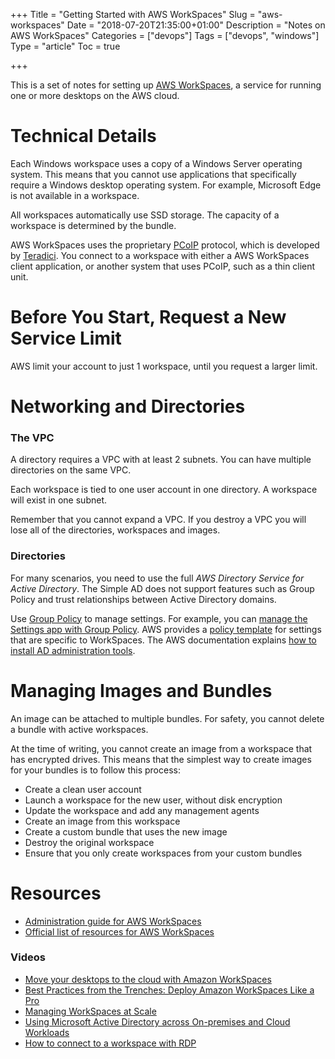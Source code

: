+++
Title = "Getting Started with AWS WorkSpaces"
Slug = "aws-workspaces"
Date = "2018-07-20T21:35:00+01:00"
Description = "Notes on AWS WorkSpaces"
Categories = ["devops"]
Tags = ["devops", "windows"]
Type = "article"
Toc = true

+++

This is a set of notes for setting up [AWS WorkSpaces](https://aws.amazon.com/workspaces/), a service for running one or more desktops on the AWS cloud.

<!--more-->

# Technical Details #

Each Windows workspace uses a copy of a Windows Server operating system. This means that
you cannot use applications that specifically require a Windows desktop
operating system. For example, Microsoft Edge is not available in a workspace.

All workspaces automatically use SSD storage. The capacity of a workspace is
determined by the bundle.

AWS WorkSpaces uses the proprietary
[PCoIP](http://www.teradici.com/pcoip-technology) protocol, which is developed
by [Teradici](http://www.teradici.com/). You connect to a
workspace with either a AWS WorkSpaces client application, or another system
that uses PCoIP, such as a thin client unit.

# Before You Start, Request a New Service Limit #

AWS limit your account to just 1 workspace, until you request a larger limit.

# Networking and Directories #

### The VPC ###

A directory requires a VPC with at least 2 subnets. You can have multiple directories on the same VPC.

Each workspace is tied to one user account in one directory. A workspace will exist in one subnet.

Remember that you cannot expand a VPC. If you destroy a VPC you will lose all of the directories,  workspaces and images.

### Directories ###

For many scenarios, you need to use the full *AWS Directory Service for Active
Directory*. The Simple AD does not support features such as Group Policy and trust relationships between Active Directory domains.

Use [Group Policy](https://technet.microsoft.com/en-us/library/hh831791.aspx) to
manage settings. For example, you can [manage the Settings app with Group
Policy](https://docs.microsoft.com/en-us/windows/client-management/manage-settings-app-with-group-policy).
AWS provides a [policy
template](http://docs.aws.amazon.com/workspaces/latest/adminguide/group_policy.html)
for settings that are specific to WorkSpaces. The AWS documentation explains [how to install AD administration tools](http://docs.aws.amazon.com/workspaces/latest/adminguide/directory_administration.html).

# Managing Images and Bundles #

An image can be attached to multiple bundles. For safety, you cannot delete a bundle with active workspaces.

At the time of writing, you cannot create an image from a workspace that has encrypted drives. This means that the simplest way to create images for your bundles is to follow this process:

* Create a clean user account
* Launch a workspace for the new user, without disk encryption
* Update the workspace and add any management agents
* Create an image from this workspace
* Create a custom bundle that uses the new image
* Destroy the original workspace
* Ensure that you only create workspaces from your custom bundles

# Resources #

* [Administration guide for AWS WorkSpaces](http://docs.aws.amazon.com/workspaces/latest/adminguide/amazon-workspaces.html)
* [Official list of resources for AWS WorkSpaces](https://aws.amazon.com/workspaces/resources/)

### Videos ###

* [Move your desktops to the cloud with Amazon WorkSpaces](https://youtu.be/r2Bh1hc-fak?list=PLufobnmLAUEygUaDDci7JT2JkGX7slDPA)
* [Best Practices from the Trenches: Deploy Amazon WorkSpaces Like a Pro](https://www.youtube.com/watch?v=9Q-ahnw2Lsc)
* [Managing WorkSpaces at Scale](https://www.youtube.com/watch?v=iAkkuuUJVUk)
* [Using Microsoft Active Directory across On-premises and Cloud Workloads](https://www.youtube.com/watch?v=fQf_GD39T2c)
* [How to connect to a workspace with RDP](https://www.youtube.com/watch?v=Of9NAz0ze6Q)
